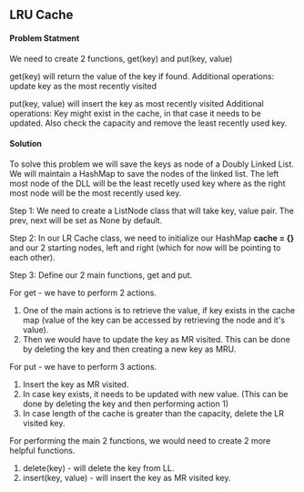 ## LRU Cache

#### Problem Statment

We need to create 2 functions, get(key) and put(key, value)

get(key) will return the value of the key if found. 
Additional operations: update key as the most recently visited

put(key, value) will insert the key as most recently visited
Additional operations: Key might exist in the cache, in that case it needs to be updated. Also check the capacity and remove the least recently used key. 

#### Solution

To solve this problem we will save the keys as node of a Doubly Linked List. We will maintain a HashMap to save the nodes of the linked list. The left most node of the DLL will be the least recetly used key where as the right most node will be the most recently used key. 

Step 1: We need to create a ListNode class that will take key, value pair. The prev, next will be set as None by default. 

Step 2: In our LR Cache class, we need to initialize our HashMap <b>cache = {}</b> and our 2 starting nodes, left and right (which for now will be pointing to each other). 

Step 3: Define our 2 main functions, get and put. 

For get - we have to perform 2 actions. 
1. One of the main actions is to retrieve the value, if key exists in the cache map (value of the key can be accessed by retrieving the node and it's value). 
2. Then we would have to update the key as MR visited. This can be done by deleting the key and then creating a new key as MRU. 

For put - we have to perform 3 actions. 
1. Insert the key as MR visited. 
2. In case key exists, it needs to be updated with new value. (This can be done by deleting the key and then performing action 1)
3. In case length of the cache is greater than the capacity, delete the LR visited key. 

For performing the main 2 functions, we would need to create 2 more helpful functions. 

1. delete(key) - will delete the key from LL.
2. insert(key, value) - will insert the key as MR visited key. 
